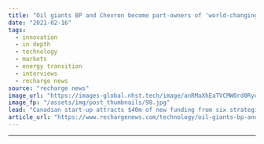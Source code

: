 ```yaml
---
title: "Oil giants BP and Chevron become part-owners of 'world-changing' deep-geothermal innovator Eavor"
date: "2021-02-16"
tags: 
  - innovation
  - in depth
  - technology
  - markets
  - energy transition
  - interviews
  - recharge news
source: "recharge news"
image_url: "https://images-global.nhst.tech/image/anRMaXhEaTVCMW0rd0RycE0zMGQ0d1grNElJcmYyZEZabFlybEprNE11Zz0=/nhst/binary/bb94c9e96c991dbe6e7f985dbc4ed112"
image_fp: "/assets/img/post_thumbnails/98.jpg"
lead: "Canadian start-up attracts $40m of new funding from six strategic partners to support the commercialisation of its 'holy grail' technology"
article_url: "https://www.rechargenews.com/technology/oil-giants-bp-and-chevron-become-part-owners-of-world-changing-deep-geothermal-innovator-eavor/2-1-963275"
---
```


---
